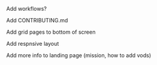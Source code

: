 Add workflows?

Add CONTRIBUTING.md

Add grid pages to bottom of screen

Add respnsive layout

Add more info to landing page (mission, how to add vods)